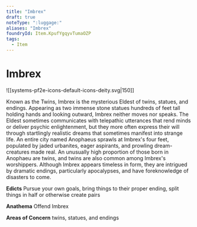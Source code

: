```yaml
---
title: "Imbrex"
draft: true
noteType: ":luggage:"
aliases: "Imbrex"
foundryId: Item.KpufYgqyvTumaOZP
tags:
  - Item
---
```


# Imbrex
![[systems-pf2e-icons-default-icons-deity.svg|150]]

Known as the Twins, Imbrex is the mysterious Eldest of twins, statues, and endings. Appearing as two immense stone statues hundreds of feet tall holding hands and looking outward, Imbrex neither moves nor speaks. The Eldest sometimes communicates with telepathic utterances that rend minds or deliver psychic enlightenment, but they more often express their will through startlingly realistic dreams that sometimes manifest into strange life. An entire city named Anophaeus sprawls at Imbrex's four feet, populated by jaded urbanites, eager aspirants, and prowling dream-creatures made real. An unusually high proportion of those born in Anophaeu are twins, and twins are also common among Imbrex's worshippers. Although Imbrex appears timeless in form, they are intrigued by dramatic endings, particularly apocalypses, and have foreknowledge of disasters to come.

**Edicts** Pursue your own goals, bring things to their proper ending, split things in half or otherwise create pairs

**Anathema** Offend Imbrex

**Areas of Concern** twins, statues, and endings
